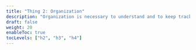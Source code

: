 ```yaml
---
title: "Thing 2: Organization"
description: "Organization is necessary to understand and to keep track of the various objects and the relationships among them over time."
draft: false
weight: 20
enableToc: true
tocLevels: ["h2", "h3", "h4"]
---
```

